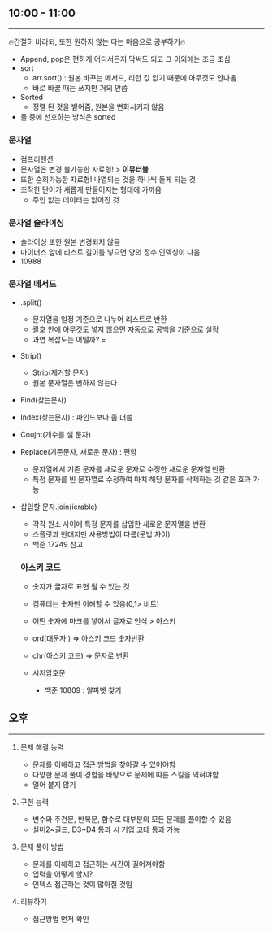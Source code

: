 ## 10:00 - 11:00

---

🔥간절히 바라되, 또한 원하지 않는 다는 마음으로 공부하기🔥

* Append, pop은 편하게 어디서든지 막써도 되고 그 이외에는 조금 조심
* sort
  * arr.sort() : 원본 바꾸는 메서드, 리턴 값 없기 때문에 아무것도 안나옴
  * 바로 바꿀 때는 쓰지만 거의 안씀
* Sorted 
  * 정렬 된 것을 뱉어줌, 원본을 변화시키지 않음
* 둘 중에 선호하는 방식은 sorted



### 문자열 

* 컴프리헨션
* 문자열은 변경 불가능한 자료형! > **이뮤터블**
* 또한 순회가능한 자료형! 나열되는 것을 하나씩 돌게 되는 것
* 조작한 단어가 새롭게 만들어지는 형태에 가까움
  * 주인 없는 데이터는 없어진 것



### 문자열 슬라이싱

* 슬라이싱 또한 원본 변경되지 않음
* 마이너스 앞에 리스트 길이를 넣으면 양의 정수 인덱싱이 나옴
* 10988



### 문자열 메서드 

* .split()

  * 문자열을 일정 기준으로 나누어 리스트로 반환
  * 괄호 안에 아무것도 넣지 않으면 자동으로 공백을 기준으로 설정
  * 과연 복잡도는 어떨까? =

* Strip()

  * Strip(제거할 문자)
  * 원본 문자열은 변하지 않는다. 

* Find(찾는문자)

* Index(찾는문자) : 파인드보다 좀 더씀

* Coujnt(개수를 셀 문자)

* Replace(기존문자, 새로운 문자) : 편함

  * 문자열에서 기존 문자를 새로운 문자로 수정한 새로운 문자열 반환
  * 특정 문자를 빈 문자열로 수정하여 마치 해당 문자를 삭제하는 것 같은 효과 가능

* 삽입할 문자.join(ierable)

  * 각각 원소 사이에 특정 문자를 삽입한 새로운 문자열을 반환
  * 스플릿과 반대지만 사용방법이 다름(문법 차이)
  * 백준 17249 참고

  

  ### 아스키 코드

  * 숫자가 글자로 표현 될 수 있는 것

  * 컴퓨터는 숫자만 이해할 수 있음(0,1> 비트)

  * 어떤 숫자에 마크를 넣어서 글자로 인식 > 아스키

  * ord(대문자 ) => 아스키 코드 숫자반환

  *  chr(아스키 코드) => 문자로 변환

  * 시저암호문

    * 백준 10809 : 알파벳 찾기

    

    

## 오후 

---

1. 문제 해결 능력
   * 문제를 이해하고 접근 방법을 찾아갈 수 있어야함
   * 다양한 문제 풀이 경험을 바탕으로 문제에 따른 스킬을 익혀야함
   * 얼어 붙지 않기
2. 구현 능력
   * 변수와 주건문, 반복문, 함수로 대부분의 모든 문제를 풀이할 수 있음
   * 실버2~골드, D3~D4 통과 시 기업 코테 통과 가능

3. 문제 풀이 방법
   * 문제를 이해하고 접근하는 시간이 길어져야함
   * 입력을 어떻게 할지? 
   * 인덱스 접근하는 것이 많아질 것임

4. 리뷰하기 
   * 접근방법 먼저 확인











